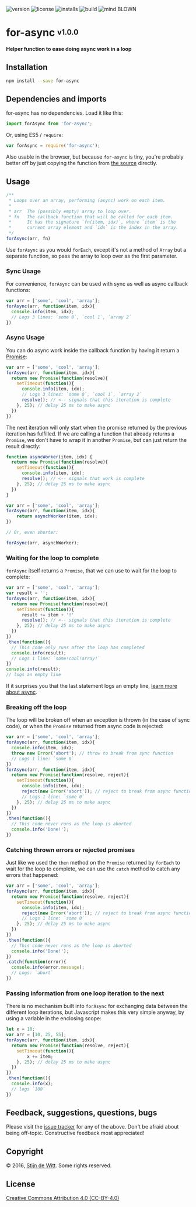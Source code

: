 ﻿![version](https://img.shields.io/npm/v/for-async.svg) ![license](https://img.shields.io/npm/l/for-async.svg) ![installs](https://img.shields.io/npm/dt/for-async.svg) ![build](https://img.shields.io/travis/Download/for-async.svg) ![mind BLOWN](https://img.shields.io/badge/mind-BLOWN-ff69b4.svg)

# for-async <sup><sub>v1.0.0</sub></sup>

**Helper function to ease doing async work in a loop**


## Installation

```sh
npm install --save for-async
```


## Dependencies and imports

for-async has no dependencies. Load it like this:

```js
import forAsync from 'for-async';
```

Or, using ES5 / `require`:

```js
var forAsync = require('for-async');
```

Also usable in the browser, but because `for-async` is tiny, you're probably better off
by just copying the function from [the source](https://github.com/download/for-async/blob/master/src/for-async.js) directly.


## Usage

```js
/**
 * Loops over an array, performing (async) work on each item.
 *
 * arr  The (possibly empty) array to loop over.
 * fn   The callback function that will be called for each item.
 *      It has the signature `fn(item, idx)`, where `item` is the
 *      current array element and `idx` is the index in the array.
 */
forAsync(arr, fn)
```

Use `forAsync` as you would `forEach`, except it's not a method of `Array` but a separate function,
so pass the array to loop over as the first parameter.


### Sync Usage

For convenience, `forAsync` can be used with sync as well as async callback functions:

```js
var arr = ['some', 'cool', 'array'];
forAsync(arr, function(item, idx){
  console.info(item, idx);
  // Logs 3 lines: `some 0`, `cool 1`, `array 2`
})
```


### Async Usage

You can do async work inside the callback function by having it return a [Promise](https://developer.mozilla.org/en-US/docs/Web/JavaScript/Reference/Global_Objects/Promise):

```js
var arr = ['some', 'cool', 'array'];
forAsync(arr, function(item, idx){
  return new Promise(function(resolve){
    setTimeout(function(){
      console.info(item, idx);
      // Logs 3 lines: `some 0`, `cool 1`, `array 2`
      resolve(); // <-- signals that this iteration is complete
    }, 25); // delay 25 ms to make async
  })
})
```

The next iteration will only start when the promise returned by the previous iteration has fulfilled.
If we are calling a function that already returns a `Promise`, we don't have to wrap it in another
`Promise`, but can just return the result directly:

```js
function asyncWorker(item, idx) {
  return new Promise(function(resolve){
    setTimeout(function(){
      console.info(item, idx);
      resolve(); // <-- signals that work is complete
    }, 25); // delay 25 ms to make async
  })
}

var arr = ['some', 'cool', 'array'];
forAsync(arr, function(item, idx){
	return asynchWorker(item, idx);
})

// Or, even shorter:

forAsync(arr, asynchWorker);
```

### Waiting for the loop to complete

`forAsync` itself returns a `Promise`, that we can use to wait for the loop to complete:

```js
var arr = ['some', 'cool', 'array'];
var result = '';
forAsync(arr, function(item, idx){
  return new Promise(function(resolve){
    setTimeout(function(){
      result += item + '!'
      resolve(); // <-- signals that this iteration is complete
    }, 25); // delay 25 ms to make async
  })
})
.then(function(){
  // This code only runs after the loop has completed
  console.info(result);
  // Logs 1 line: `some!cool!array!`
})
console.info(result);
// logs an empty line
```

If it surprises you that the last statement logs an empty line, [learn more about async](http://rowanmanning.com/posts/javascript-for-beginners-async/).


### Breaking off the loop

The loop will be broken off when an exception is thrown (in the case of sync code), or when the
`Promise` returned from async code is rejected:

```js
var arr = ['some', 'cool', 'array'];
forAsync(arr, function(item, idx){
  console.info(item, idx);
  throw new Error('abort'); // throw to break from sync function
  // Logs 1 line: `some 0`
})
forAsync(arr, function(item, idx){
  return new Promise(function(resolve, reject){
    setTimeout(function(){
      console.info(item, idx);
      reject(new Error('abort')); // reject to break from async function
      // Logs 1 line: `some 0`
    }, 25); // delay 25 ms to make async
  })
})
.then(function(){
  // This code never runs as the loop is aborted
  console.info('Done!');
})
```

### Catching thrown errors or rejected promises

Just like we used the `then` method on the `Promise` returned by `forEach` to wait for the loop to
complete, we can use the `catch` method to catch any errors that happened:

```js
var arr = ['some', 'cool', 'array'];
forAsync(arr, function(item, idx){
  return new Promise(function(resolve, reject){
    setTimeout(function(){
      console.info(item, idx);
      reject(new Error('abort')); // reject to break from async function
      // Logs 1 line: `some 0`
    }, 25); // delay 25 ms to make async
  })
})
.then(function(){
  // This code never runs as the loop is aborted
  console.info('Done!');
})
.catch(function(error){
  console.info(error.message);
  // Logs: `abort`
})
```

### Passing information from one loop iteration to the next

There is no mechanism built into `forAsync` for exchanging
data between the different loop iterations, but Javascript makes
this very simple anyway, by using a variable in the enclosing
scope:

```js
let x = 10;
var arr = [10, 25, 55];
forAsync(arr, function(item, idx){
  return new Promise(function(resolve, reject){
    setTimeout(function(){
		x += item;
    }, 25); // delay 25 ms to make async
  })
})
.then(function(){
  console.info(x);
  // logs `100`
})
```


## Feedback, suggestions, questions, bugs

Please visit the [issue tracker](https://github.com/download/for-async/issues)
for any of the above. Don't be afraid about being off-topic.
Constructive feedback most appreciated!


## Copyright

© 2016, [Stijn de Witt](http://StijnDeWitt.com). Some rights reserved.


## License

[Creative Commons Attribution 4.0 (CC-BY-4.0)](https://creativecommons.org/licenses/by/4.0/)
